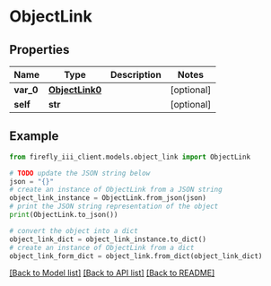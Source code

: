 # ObjectLink


## Properties

Name | Type | Description | Notes
------------ | ------------- | ------------- | -------------
**var_0** | [**ObjectLink0**](ObjectLink0.md) |  | [optional] 
**self** | **str** |  | [optional] 

## Example

```python
from firefly_iii_client.models.object_link import ObjectLink

# TODO update the JSON string below
json = "{}"
# create an instance of ObjectLink from a JSON string
object_link_instance = ObjectLink.from_json(json)
# print the JSON string representation of the object
print(ObjectLink.to_json())

# convert the object into a dict
object_link_dict = object_link_instance.to_dict()
# create an instance of ObjectLink from a dict
object_link_form_dict = object_link.from_dict(object_link_dict)
```
[[Back to Model list]](../README.md#documentation-for-models) [[Back to API list]](../README.md#documentation-for-api-endpoints) [[Back to README]](../README.md)


